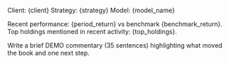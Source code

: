 Client: {client}
Strategy: {strategy}
Model: {model_name}

Recent performance: {period_return} vs benchmark {benchmark_return}.
Top holdings mentioned in recent activity: {top_holdings}.

Write a brief DEMO commentary (35 sentences) highlighting what moved the book and one next step.
